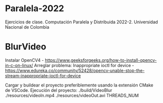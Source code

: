 # Paralela-2022
Ejercicios de clase. Computación Paralela y Distribuida 2022-2. Universidad Nacional de Colombia

# BlurVideo
Instalar OpenCV4 - https://www.geeksforgeeks.org/how-to-install-opencv-in-c-on-linux/
Arreglar problema: Inappropriate ioctl for device - https://www.edureka.co/community/52428/opencv-unable-stop-the-stream-inappropriate-ioctl-for-device

Cargar y buildear el proyecto preferiblemente usando la extensión CMake de VSCode.
Ejecución del proyecto: ./build/VideoBlur ./resources/videoIn.mp4 ./resources/videoOut.avi THREADS_NUM

